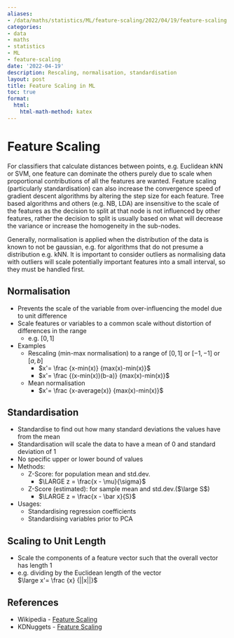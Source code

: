 ```yaml
---
aliases:
- /data/maths/statistics/ML/feature-scaling/2022/04/19/feature-scaling
categories:
- data
- maths
- statistics
- ML
- feature-scaling
date: '2022-04-19'
description: Rescaling, normalisation, standardisation
layout: post
title: Feature Scaling in ML
toc: true
format:
  html:
    html-math-method: katex
---
```


# Feature Scaling

For classifiers that calculate distances between points, e.g. Euclidean kNN or SVM, one feature can dominate the others purely due to scale when proportional contributions of all the features are wanted. Feature scaling (particularly standardisation) can also increase the convergence speed of gradient descent algorithms by altering the step size for each feature. Tree based algorithms and others (e.g. NB, LDA) are insensitive to the scale of the features as the decision to split at that node is not influenced by other features, rather the decision to split is usually based on what will decrease the variance or increase the homogeneity in the sub-nodes.

Generally, normalisation is applied when the distribution of the data is known to not be gaussian, e.g. for algorithms that do not presume a distribution e.g. kNN. It is important to consider outliers as normalising data with outliers will scale potentially important features into a small interval, so they must be handled first.

## Normalisation

- Prevents the scale of the variable from over-influencing the model due to unit difference
- Scale features or variables to a common scale without distortion of differences in the range
  - e.g. $[0,1]$
- Examples
  - Rescaling (min-max normalisation) to a range of $[0,1]$ or $[-1,-1]$ or $[a,b]$
    - $x'= \frac {x-min(x)} {max(x)-min(x)}$
    - $x'= \frac {(x-min(x))(b-a)} {max(x)-min(x)}$
  - Mean normalisation
    - $x'= \frac {x-average(x)} {max(x)-min(x)}$

## Standardisation

- Standardise to find out how many standard deviations the values have from the mean
- Standardisation will scale the data to have a mean of 0 and standard deviation of 1
- No specific upper or lower bound of values
- Methods:
  - Z-Score: for population mean and std.dev.
    - $\LARGE z = \frac{x - \mu}{\sigma}$
  - Z-Score (estimated): for sample mean and std.dev.($\large S$)
    - $\LARGE z = \frac{x - \bar x}{S}$
- Usages:
  - Standardising regression coefficients
  - Standardising variables prior to PCA

## Scaling to Unit Length

- Scale the components of a feature vector such that the overall vector has length 1
- e.g. dividing by the Euclidean length of the vector  
  $\large x'= \frac {x} {||x||}$

## References

- Wikipedia - [Feature Scaling](https://en.wikipedia.org/wiki/Feature_scaling#Methods)
- KDNuggets - [Feature Scaling](https://www.kdnuggets.com/2020/04/data-transformation-standardization-normalization.html)
